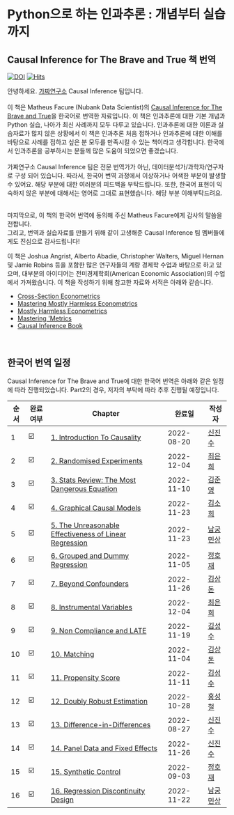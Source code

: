 # Python으로 하는 인과추론 : 개념부터 실습까지

## Causal Inference for The Brave and True 책 번역 
[![DOI](https://zenodo.org/badge/255903310.svg)](https://zenodo.org/badge/latestdoi/255903310)
[![Hits](https://hits.seeyoufarm.com/api/count/incr/badge.svg?url=https%3A%2F%2Fgithub.com%2FCausalInferenceLab%2FCausal-Inference-with-Python&count_bg=%2379C83D&title_bg=%23555555&icon=&icon_color=%23E7E7E7&title=hits&edge_flat=false)](https://hits.seeyoufarm.com)

안녕하세요. [가짜연구소](https://pseudo-lab.com/) Causal Inference 팀입니다.   
<br> 
이 책은 Matheus Facure (Nubank Data Scientist)의 [Causal Inference for The Brave and True](https://matheusfacure.github.io/python-causality-handbook/landing-page.html)을 한국어로 번역한 자료입니다. 이 책은 인과추론에 대한 기본 개념과 Python 실습, 나아가 최신 사례까지 모두 다루고 있습니다. 인과추론에 대한 이론과 실습자료가 많지 않은 상황에서 이 책은 인과추론 처음 접하거나 인과추론에 대한 이해를 바탕으로 사례를 접하고 싶은 분 모두를 만족시킬 수 있는 책이라고 생각합니다. 한국에서 인과추론을 공부하시는 분들께 많은 도움이 되었으면 좋겠습니다.   
<br>
가짜연구소 Causal Inference 팀은 전문 번역가가 아닌, 데이터분석가/과학자/연구자로 구성 되어 있습니다. 따라서, 한국어 번역 과정에서 이상하거나 어색한 부분이 발생할 수 있어요. 해당 부분에 대한 여러분의 피드백을 부탁드립니다. 또한, 한국어 표현이 익숙하지 않은 부분에 대해서는 영어로 그대로 표현했습니다. 해당 부분 이해부탁드려요. 

<br>
마지막으로, 이 책의 한국어 번역에 동의해 주신 Matheus Facure에게 감사의 말씀을 전합니다.<br>
그리고, 번역과 실습자료를 만들기 위해 같이 고생해준 Causal Inference 팀 멤버들에게도 진심으로 감사드립니다!   
<br>



이 책은 Joshua Angrist, Alberto Abadie, Christopher Walters, Miguel Hernan 및 Jamie Robins 등을 포함한 많은 연구자들의 계량 경제학 수업과 바탕으로 하고 있으며, 대부분의 아이디어는 전미경제학회(American Economic Association)의 수업에서 가져왔습니다. 이 책을 작성하기 위해 참고한 자료와 서적은 아래와 같습니다.   

* [Cross-Section Econometrics](https://www.aeaweb.org/conference/cont-ed/2017-webcasts)
* [Mastering Mostly Harmless Econometrics](https://www.aeaweb.org/conference/cont-ed/2020-webcasts)
* [Mostly Harmless Econometrics](https://www.mostlyharmlesseconometrics.com/)
* [Mastering 'Metrics](https://www.masteringmetrics.com/)
* [Causal Inference Book](https://www.hsph.harvard.edu/miguel-hernan/causal-inference-book/)

<br>

## 한국어 번역 일정 

Causal Inference for The Brave and True에 대한 한국어 번역은 아래와 같은 일정에 따라 진행되었습니다.
Part2의 경우, 저자의 부탁에 따라 추후 진행될 예정입니다.

| 순서 | 완료여부 | Chapter | 완료일 | 작성자 |
| ------ | -- |----------- |------|------|
| 1 | ☑️ | [1. Introduction To Causality](https://github.com/CausalInferenceLab/Causal-Inference-with-Python/blob/main/causal-inference-for-the-brave-and-true/01-Introduction-To-Causality.ipynb) | 2022-08-20 | [신진수](https://github.com/jsshin2022)
| 2 | ☑️ | [2. Randomised Experiments](https://github.com/CausalInferenceLab/Causal-Inference-with-Python/blob/main/causal-inference-for-the-brave-and-true/02-Randomised-Experiments.ipynb) | 2022-12-04 | [최은희](https://github.com/EunHuiChoi) |
| 3 | ☑️ | [3. Stats Review: The Most Dangerous Equation](https://github.com/CausalInferenceLab/Causal-Inference-with-Python/blob/main/causal-inference-for-the-brave-and-true/03-Stats-Review-The-Most-Dangerous-Equation.ipynb) | 2022-11-10 | [김준영](https://github.com/CptAswadu) |
| 4 | ☑️ | [4. Graphical Causal Models](https://github.com/CausalInferenceLab/Causal-Inference-with-Python/blob/main/causal-inference-for-the-brave-and-true/04-Graphical-Causal-Models.ipynb) | 2022-11-23 | [김소희](https://github.com/soheekim911) |
| 5 | ☑️ | [5. The Unreasonable Effectiveness of Linear Regression](https://github.com/CausalInferenceLab/Causal-Inference-with-Python/blob/main/causal-inference-for-the-brave-and-true/05-The-Unreasonable-Effectiveness-of-Linear-Regression.ipynb) | 2022-11-23 | [남궁민상](https://github.com/wholmesian) |
| 6 | ☑️ | [6. Grouped and Dummy Regression](https://github.com/CausalInferenceLab/Causal-Inference-with-Python/blob/main/causal-inference-for-the-brave-and-true/06-Grouped-and-Dummy-Regression.ipynb) | 2022-11-05 | [정호재](https://github.com/wjdghwo) |
| 7 | ☑️  | [7. Beyond Confounders](https://github.com/CausalInferenceLab/Causal-Inference-with-Python/blob/main/causal-inference-for-the-brave-and-true/07-Beyond-Confounders.ipynb) | 2022-11-26 | [김상돈](https://github.com/SANGDONKIM) |
| 8 | ☑️ | [8. Instrumental Variables](https://github.com/CausalInferenceLab/Causal-Inference-with-Python/blob/main/causal-inference-for-the-brave-and-true/08-Instrumental-variables.ipynb) | 2022-12-04 | [최은희](https://github.com/EunHuiChoi) |
| 9 | ☑️ | [9. Non Compliance and LATE](https://github.com/CausalInferenceLab/Causal-Inference-with-Python/blob/main/causal-inference-for-the-brave-and-true/09-Non-Compliance-and-LATE.ipynb) | 2022-11-19 | [김성수](https://github.com/fenzhantw) |
| 10 | ☑️ | [10. Matching](https://github.com/CausalInferenceLab/Causal-Inference-with-Python/blob/main/causal-inference-for-the-brave-and-true/10-Matching.ipynb) | 2022-11-04 | [김상돈](https://github.com/SANGDONKIM) 
| 11 | ☑️ | [11. Propensity Score](https://github.com/CausalInferenceLab/Causal-Inference-with-Python/blob/main/causal-inference-for-the-brave-and-true/11-Propensity%20Score.ipynb) | 2022-11-11 | [김성수](https://github.com/fenzhantw) |
| 12 | ☑️ | [12. Doubly Robust Estimation](https://github.com/CausalInferenceLab/Causal-Inference-with-Python/blob/main/causal-inference-for-the-brave-and-true/12-Doubly-Robust-Estimation.ipynb) | 2022-10-28 | [홍성철](https://github.com/chulhongsung) |
| 13 | ☑️ | [13. Difference-in-Differences](https://github.com/CausalInferenceLab/Causal-Inference-with-Python/blob/main/causal-inference-for-the-brave-and-true/13-Difference-in-Differences.ipynb) | 2022-08-27 | [신진수](https://github.com/jsshin2022) |
| 14 | ☑️ | [14. Panel Data and Fixed Effects](https://github.com/CausalInferenceLab/Causal-Inference-with-Python/blob/main/causal-inference-for-the-brave-and-true/14-Panel-Data-and-Fixed-Effects.ipynb) | 2022-11-26 | [신진수](https://github.com/jsshin2022) |
| 15 | ☑️ | [15. Synthetic Control](https://github.com/CausalInferenceLab/Causal-Inference-with-Python/blob/main/causal-inference-for-the-brave-and-true/15-Synthetic-Control.ipynb) | 2022-09-03 | [정호재](https://github.com/wjdghwo)
| 16 | ☑️ | [16. Regression Discontinuity Design](https://github.com/CausalInferenceLab/Causal-Inference-with-Python/blob/main/causal-inference-for-the-brave-and-true/16-Regression-Discontinuity-Design.ipynb) | 2022-11-22 | [남궁민상](https://github.com/wholmesian) |

<br>
